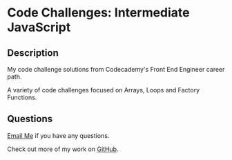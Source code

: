 # Code Challenges: Intermediate JavaScript 

## Description 

My code challenge solutions from Codecademy's Front End Engineer career path. 

A variety of code challenges focused on Arrays, Loops and Factory Functions.

## Questions 
[Email Me](Chloe.a.harris17@gmail.com) if you have any questions.

Check out more of my work on [GitHub](https://github.com/chloeharris1).